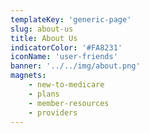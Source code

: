 ```yaml
---
templateKey: 'generic-page'
slug: about-us
title: About Us
indicatorColor: '#FA8231'
iconName: 'user-friends'
banner: '../../img/about.png'
magnets:
    - new-to-medicare
    - plans
    - member-resources
    - providers
---
```

